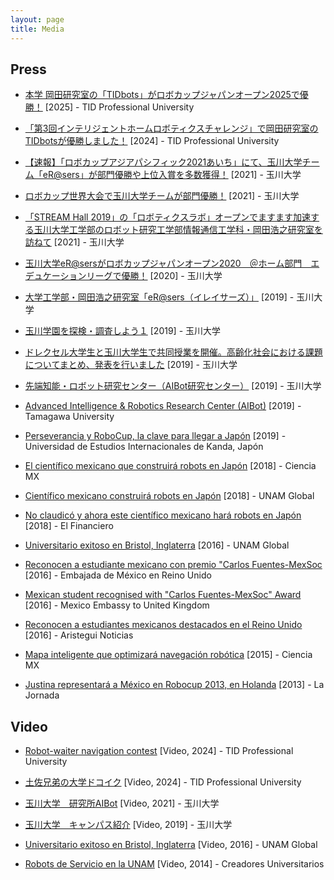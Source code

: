 ```yaml
---
layout: page
title: Media
---
```


## Press

- [本学 岡田研究室の「TIDbots」がロボカップジャパンオープン2025で優勝！](https://bit.ly/3S7GgLw) [2025] - TID Professional University

- [「第3回インテリジェントホームロボティクスチャレンジ」で岡田研究室のTIDbotsが優勝しました！](https://bit.ly/3GVCD8R) [2024] - TID Professional University

- [【速報】「ロボカップアジアパシフィック2021あいち」にて、玉川大学チーム「eR@sers」が部門優勝や上位入賞を多数獲得！](https://bit.ly/3IbvzQU) [2021] - 玉川大学

- [ロボカップ世界大会で玉川大学チームが部門優勝！](https://bit.ly/3yPmPLB) [2021] - 玉川大学

- [「STREAM Hall 2019」の「ロボティクスラボ」オープンでますます加速する玉川大学工学部のロボット研究工学部情報通信工学科・岡田浩之研究室を訪ねて](https://bit.ly/39VpSbI) [2021] - 玉川大学

- [玉川大学eR@sersがロボカップジャパンオープン2020　＠ホーム部門　エデュケーションリーグで優勝！](https://bit.ly/2M4lhdL) [2020] - 玉川大学

- [大学工学部・岡田浩之研究室「eR@sers（イレイサーズ）」](https://bit.ly/38s1ITM) [2019] - 玉川大学

- [玉川学園を探検・調査しよう１](https://bit.ly/38vh2ih) [2019] - 玉川大学

- [ドレクセル大学生と玉川大学生で共同授業を開催。高齢化社会における課題についてまとめ、発表を行いました](https://bit.ly/3iB7dE2) [2019] - 玉川大学

- [先端知能・ロボット研究センター（AIBot研究センター）](https://bit.ly/2C7FHxu) [2019] - 玉川大学

- [Advanced Intelligence & Robotics Research Center (AIBot)](https://bit.ly/2Z1O1b9) [2019] - Tamagawa University

- [Perseverancia y RoboCup, la clave para llegar a Japón](https://bit.ly/31ZGDir) [2019] - Universidad de Estudios Internacionales de Kanda, Japón

- [El científico mexicano que construirá robots en Japón](https://bit.ly/3e45Jir) [2018] - Ciencia MX

- [Científico mexicano construirá robots en Japón](https://bit.ly/3ixsnTJ) [2018] - UNAM Global

- [No claudicó y ahora este científico mexicano hará robots en Japón](https://bit.ly/31LjUGq) [2018] - El Financiero

- [Universitario exitoso en Bristol, Inglaterra](https://bit.ly/31Qas4G) [2016] - UNAM Global

- [Reconocen a estudiante mexicano con premio "Carlos Fuentes-MexSoc](https://bit.ly/2ZGaw4j) [2016] - Embajada de México en Reino Unido

- [Mexican student recognised with "Carlos Fuentes-MexSoc" Award](https://bit.ly/3fepW6g) [2016] - Mexico Embassy to United Kingdom

- [Reconocen a estudiantes mexicanos destacados en el Reino Unido](https://bit.ly/2Ca8UHQ) [2016] - Aristegui Noticias

- [Mapa inteligente que optimizará navegación robótica](https://bit.ly/3gAjZkJ) [2015] - Ciencia MX

- [Justina representará a México en Robocup 2013, en Holanda](https://bit.ly/2O0zxBM) [2013] - La Jornada


## Video

- [Robot-waiter navigation contest](https://bit.ly/430NzuA) [Video, 2024] - TID Professional University

- [土佐兄弟の大学ドコイク](https://bit.ly/42Z9en2) [Video, 2024] - TID Professional University

- [玉川大学　研究所AIBot](https://bit.ly/3pVeIcq) [Video, 2021] - 玉川大学

- [玉川大学　キャンパス紹介](https://bit.ly/3e44cbW) [Video, 2019] - 玉川大学

- [Universitario exitoso en Bristol, Inglaterra](https://bit.ly/2ZE8AJJ) [Video, 2016] - UNAM Global

- [Robots de Servicio en la UNAM](https://bit.ly/3eX6evO) [Video, 2014] - Creadores Universitarios

